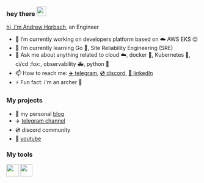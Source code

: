 ### hey there <img src="https://media.giphy.com/media/hvRJCLFzcasrR4ia7z/giphy.gif" width="25px">
<a href="https://www.instagram.com/abhisheknaiidu/">

hi, i'm [Andrew Horbach](https://karma-git.github.io/Andrew-Horbach.github.io-Public/), an Engineer

- 🔭 I’m currently working on developers platform based on :cloud: AWS EKS :wink:
- 🌱 I’m currently learning Go :hamster:, Site Reliability Engineering (SRE)
- 💬 Ask me about anything related to cloud :cloud:, docker :whale:, Kubernetes :ferris_wheel:, ci/cd :fox:, observability :ambulance:, python :snake:
- 📫 How to reach me: [:airplane: telegram](https://t.me_ahorbach/), [:cd: discord](https://discord.com/channels/@me), [:office: linkedIn](https://www.linkedin.com/in/a-horbach/)
- ⚡ Fun fact: i'm an archer :dart:

### My projects

- :pencil: my personal [blog](https://karma-git.github.io/Andrew-Horbach.github.io-Public/)
- :airplane: [telegram channel](https://t.me/devopsi)
- :cd: discord community
- :movie_camera: [youtube](https://www.youtube.com/channel/UC5FEha9Yo9JOcdVMUW3FPWA)

### My tools

<img height="32" width="32" src="https://cdn.jsdelivr.net/npm/simple-icons@v6/icons/[#232F3E].svg" />
<img height="32" width="32" src="https://unpkg.com/simple-icons@v6/icons/[#232F3E].svg" />
